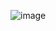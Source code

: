 ![image](https://user-images.githubusercontent.com/81488455/217821739-eb3a9725-54de-4b96-a61d-ac5841a14ac3.png)

